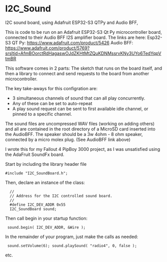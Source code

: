 # I2C_Sound
I2C sound board, using Adafruit ESP32-S3 QTPy and Audio BFF, 

This is code to be run on an Adafruit ESP32-S3 Qt Py microcontroller board, connected to their Audio BFF I2S amplifier board.
The links are here: 
Esp32-S3 QT Py: https://www.adafruit.com/product/5426
Audio BFF: https://www.adafruit.com/product/5769?srsltid=AfmBOorctRdHagaswOJdZKHtMtZQuKDNMssrvKNy3UYo6TedYqpVtmBR

This software comes in 2 parts: The sketch that runs on the board itself, and then a library to connect and send requests to the board from another microcontroller.

The key take-aways for this configration are:  
   * 3 simultaneous channels of sound that can all play concurrently.
   * Any of these can be set to auto-repeat
   * A play sound request can be sent to first available idle channel, or pinned to a specific channel.

The sound files are uncompressed WAV files (working on adding others) and all are contained in the root directory of a MicroSD card inserted into the AudioBFF. The speaker should be a 3w 4ohm - 8 ohm speaker, connected by a micro molex plug. (See AudioBFF link above)

I wrote this for my Fallout 4 PipBoy 3000 project, as I was unsatisfied using the AdaFruit SoundFx board.

Start by including the library header file 

`#include "I2C_SoundBoard.h";`

Then, declare an instance of the class:  

```
  //
  // Address for the I2C controlled sound board.
  //
  #define I2C_DEV_ADDR 0x55
  I2C_SoundBoard sound;
```


Then call begin in your startup function:

` sound.begin( I2C_DEV_ADDR, &Wire );`

 In the remainder of your program, just make the calls as needed:

` sound.setVolume(6);
 sound.playSound( "radio4", 0, false );`

 etc.
